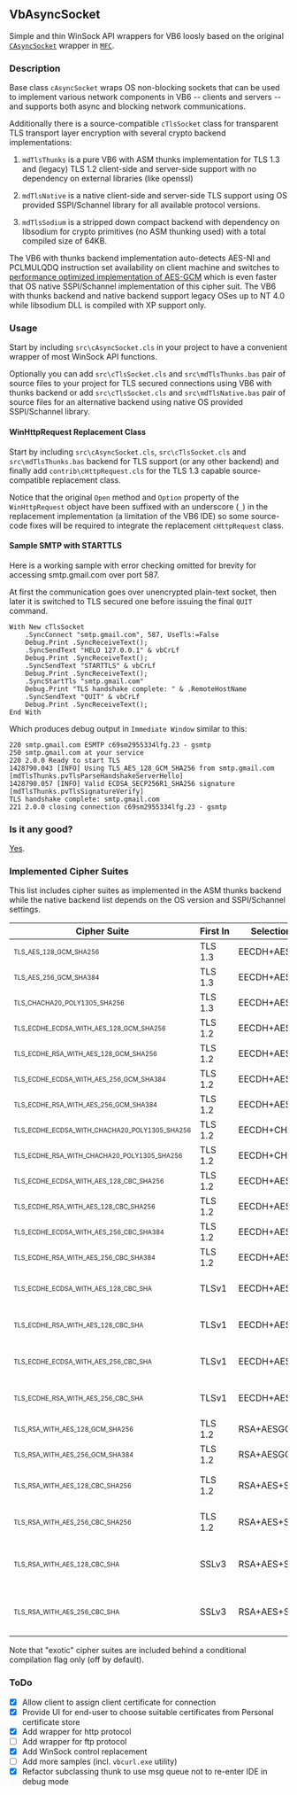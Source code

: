 ## VbAsyncSocket

Simple and thin WinSock API wrappers for VB6 loosly based on the original [`CAsyncSocket`](https://docs.microsoft.com/en-us/cpp/mfc/reference/casyncsocket-class?view=vs-2017) wrapper in [`MFC`](https://docs.microsoft.com/en-us/cpp/mfc/mfc-and-atl?view=vs-2017).

### Description

Base class `cAsyncSocket` wraps OS non-blocking sockets that can be used to implement various network components in VB6 -- clients and servers -- and supports both async and blocking network communications.

Additionally there is a source-compatible `cTlsSocket` class for transparent TLS transport layer encryption with several crypto backend implementations:

1. `mdTlsThunks` is a pure VB6 with ASM thunks implementation for TLS 1.3 and (legacy) TLS 1.2 client-side and server-side support with no dependency on external libraries (like openssl)

2. `mdTlsNative` is a native client-side and server-side TLS support using OS provided SSPI/Schannel library for all available protocol versions.

3. `mdTlsSodium` is a stripped down compact backend with dependency on libsodium for crypto primitives (no ASM thunking used) with a total compiled size of 64KB.

The VB6 with thunks backend implementation auto-detects AES-NI and PCLMULQDQ instruction set availability on client machine and switches to [performance optimized implementation of AES](https://github.com/wqweto/VbAsyncSocket/blob/4b7f4d8bc650688e2b6ad5460c997ed1df26d2e0/lib/thunks/sshaes.c#L100-L240)[-GCM](https://github.com/wqweto/VbAsyncSocket/blob/4b7f4d8bc650688e2b6ad5460c997ed1df26d2e0/lib/thunks/gf128.c#L116-L165) which is even faster that OS native SSPI/Schannel implementation of this cipher suit. The VB6 with thunks backend and native backend support legacy OSes up to NT 4.0 while libsodium DLL is compiled with XP support only.

### Usage

Start by including `src\cAsyncSocket.cls` in your project to have a convenient wrapper of most WinSock API functions.

Optionally you can add `src\cTlsSocket.cls` and `src\mdTlsThunks.bas` pair of source files to your project for TLS secured connections using VB6 with thunks backend or add `src\cTlsSocket.cls` and `src\mdTlsNative.bas` pair of source files for an alternative backend using native OS provided SSPI/Schannel library.

#### WinHttpRequest Replacement Class

Start by including `src\cAsyncSocket.cls`, `src\cTlsSocket.cls` and `src\mdTlsThunks.bas` backend for TLS support (or any other backend) and finally add `contrib\cHttpRequest.cls` for the TLS 1.3 capable source-compatible replacement class.

Notice that the original `Open` method and `Option` property of the `WinHttpRequest` object have been suffixed with an underscore (`_`) in the replacement implementation (a limitation of the VB6 IDE) so some source-code fixes will be required to integrate the replacement `cHttpRequest` class.

#### Sample SMTP with STARTTLS

Here is a working sample with error checking omitted for brevity for accessing smtp.gmail.com over port 587.

At first the communication goes over unencrypted plain-text socket, then later it is switched to TLS secured one before issuing the final `QUIT` command.

    With New cTlsSocket
        .SyncConnect "smtp.gmail.com", 587, UseTls:=False
        Debug.Print .SyncReceiveText();
        .SyncSendText "HELO 127.0.0.1" & vbCrLf
        Debug.Print .SyncReceiveText();
        .SyncSendText "STARTTLS" & vbCrLf
        Debug.Print .SyncReceiveText();
        .SyncStartTls "smtp.gmail.com"
        Debug.Print "TLS handshake complete: " & .RemoteHostName
        .SyncSendText "QUIT" & vbCrLf
        Debug.Print .SyncReceiveText();
    End With

Which produces debug output in `Immediate Window` similar to this:
    
    220 smtp.gmail.com ESMTP c69sm2955334lfg.23 - gsmtp
    250 smtp.gmail.com at your service
    220 2.0.0 Ready to start TLS
    1428790.043 [INFO] Using TLS_AES_128_GCM_SHA256 from smtp.gmail.com [mdTlsThunks.pvTlsParseHandshakeServerHello]
    1428790.057 [INFO] Valid ECDSA_SECP256R1_SHA256 signature [mdTlsThunks.pvTlsSignatureVerify]
    TLS handshake complete: smtp.gmail.com
    221 2.0.0 closing connection c69sm2955334lfg.23 - gsmtp

### Is it any good?

[Yes](https://news.ycombinator.com/item?id=3067434).

### Implemented Cipher Suites

This list includes cipher suites as implemented in the ASM thunks backend while the native backend list depends on the OS version and SSPI/Schannel settings.

Cipher Suite | First&nbsp;In | Selection String | Notes
--|--|--|--
<sub><sup>TLS_AES_128_GCM_SHA256                          </sup></sub>|TLS 1.3|EECDH+AESGCM|AEAD
<sub><sup>TLS_AES_256_GCM_SHA384                          </sup></sub>|TLS 1.3|EECDH+AESGCM|AEAD
<sub><sup>TLS_CHACHA20_POLY1305_SHA256                    </sup></sub>|TLS 1.3|EECDH+AESGCM|AEAD
<sub><sup>TLS_ECDHE_ECDSA_WITH_AES_128_GCM_SHA256         </sup></sub>|TLS 1.2|EECDH+AESGCM|AEAD
<sub><sup>TLS_ECDHE_RSA_WITH_AES_128_GCM_SHA256           </sup></sub>|TLS 1.2|EECDH+AESGCM|AEAD
<sub><sup>TLS_ECDHE_ECDSA_WITH_AES_256_GCM_SHA384         </sup></sub>|TLS 1.2|EECDH+AESGCM|AEAD
<sub><sup>TLS_ECDHE_RSA_WITH_AES_256_GCM_SHA384           </sup></sub>|TLS 1.2|EECDH+AESGCM|AEAD
<sub><sup>TLS_ECDHE_ECDSA_WITH_CHACHA20_POLY1305_SHA256   </sup></sub>|TLS 1.2|EECDH+CHACHA20|AEAD
<sub><sup>TLS_ECDHE_RSA_WITH_CHACHA20_POLY1305_SHA256     </sup></sub>|TLS 1.2|EECDH+CHACHA20|AEAD
<sub><sup>TLS_ECDHE_ECDSA_WITH_AES_128_CBC_SHA256         </sup></sub>|TLS 1.2|EECDH+AES+SHA256|Weak, Exotic
<sub><sup>TLS_ECDHE_RSA_WITH_AES_128_CBC_SHA256           </sup></sub>|TLS 1.2|EECDH+AES+SHA256|Weak, Exotic
<sub><sup>TLS_ECDHE_ECDSA_WITH_AES_256_CBC_SHA384         </sup></sub>|TLS 1.2|EECDH+AES+SHA384|Weak, Exotic
<sub><sup>TLS_ECDHE_RSA_WITH_AES_256_CBC_SHA384           </sup></sub>|TLS 1.2|EECDH+AES+SHA384|Weak, Exotic
<sub><sup>TLS_ECDHE_ECDSA_WITH_AES_128_CBC_SHA            </sup></sub>|TLSv1|EECDH+AES+SHA1|Weak, HMAC-SHA1
<sub><sup>TLS_ECDHE_RSA_WITH_AES_128_CBC_SHA              </sup></sub>|TLSv1|EECDH+AES+SHA1|Weak, HMAC-SHA1
<sub><sup>TLS_ECDHE_ECDSA_WITH_AES_256_CBC_SHA            </sup></sub>|TLSv1|EECDH+AES+SHA1|Weak, HMAC-SHA1
<sub><sup>TLS_ECDHE_RSA_WITH_AES_256_CBC_SHA              </sup></sub>|TLSv1|EECDH+AES+SHA1|Weak, HMAC-SHA1
<sub><sup>TLS_RSA_WITH_AES_128_GCM_SHA256                 </sup></sub>|TLS 1.2|RSA+AESGCM|Weak, No FS
<sub><sup>TLS_RSA_WITH_AES_256_GCM_SHA384                 </sup></sub>|TLS 1.2|RSA+AESGCM|Weak, No FS
<sub><sup>TLS_RSA_WITH_AES_128_CBC_SHA256                 </sup></sub>|TLS 1.2|RSA+AES+SHA256|Weak, No FS, Exotic
<sub><sup>TLS_RSA_WITH_AES_256_CBC_SHA256                 </sup></sub>|TLS 1.2|RSA+AES+SHA256|Weak, No FS, Exotic
<sub><sup>TLS_RSA_WITH_AES_128_CBC_SHA                    </sup></sub>|SSLv3|RSA+AES+SHA1|Weak, No FS, HMAC-SHA1
<sub><sup>TLS_RSA_WITH_AES_256_CBC_SHA                    </sup></sub>|SSLv3|RSA+AES+SHA1|Weak, No FS, HMAC-SHA1

Note that "exotic" cipher suites are included behind a conditional compilation flag only (off by default).

### ToDo

 - [x] Allow client to assign client certificate for connection
 - [x] Provide UI for end-user to choose suitable certificates from Personal certificate store
 - [x] Add wrapper for http protocol
 - [ ] Add wrapper for ftp protocol
 - [x] Add WinSock control replacement
 - [ ] Add more samples (incl. `vbcurl.exe` utility)
 - [x] Refactor subclassing thunk to use msg queue not to re-enter IDE in debug mode
